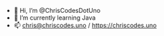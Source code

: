 - 👋 Hi, I’m @ChrisCodesDotUno
- 🌱 I’m currently learning Java
- 📫 chris@chriscodes.uno / https://chriscodes.uno

<!---
ChrisCodesDotUno/ChrisCodesDotUno is a ✨ special ✨ repository because its `README.md` (this file) appears on your GitHub profile.
You can click the Preview link to take a look at your changes.
--->
